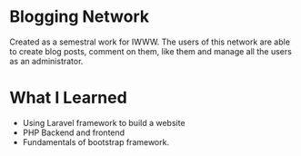 # Blogging Network
Created as a semestral work for IWWW. The users of this network are able to create blog posts, comment on them, like them and manage all the users as an administrator.

# What I Learned

* Using Laravel framework to build a website
* PHP Backend and frontend
* Fundamentals of bootstrap framework.
